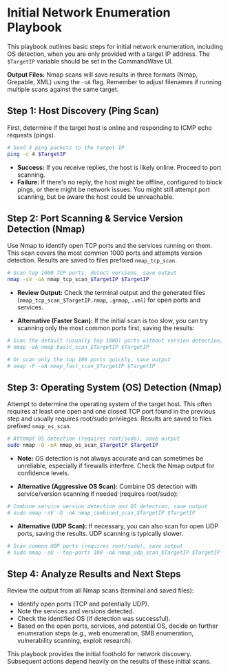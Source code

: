 # Initial Network Enumeration Playbook 

This playbook outlines basic steps for initial network enumeration, including OS detection, when you are only provided with a target IP address. The `$TargetIP` variable should be set in the CommandWave UI.

**Output Files:** Nmap scans will save results in three formats (Nmap, Grepable, XML) using the `-oA` flag. Remember to adjust filenames if running multiple scans against the same target.

## Step 1: Host Discovery (Ping Scan)

First, determine if the target host is online and responding to ICMP echo requests (pings).

```bash
# Send 4 ping packets to the target IP
ping -c 4 $TargetIP
```

* **Success:** If you receive replies, the host is likely online. Proceed to port scanning.
* **Failure:** If there's no reply, the host might be offline, configured to block pings, or there might be network issues. You might still attempt port scanning, but be aware the host could be unreachable.

## Step 2: Port Scanning & Service Version Detection (Nmap)

Use Nmap to identify open TCP ports and the services running on them. This scan covers the most common 1000 ports and attempts version detection. Results are saved to files prefixed `nmap_tcp_scan`.

```bash
# Scan top 1000 TCP ports, detect versions, save output
nmap -sV -oA nmap_tcp_scan_$TargetIP $TargetIP
```

* **Review Output:** Check the terminal output and the generated files (`nmap_tcp_scan_$TargetIP.nmap`, `.gnmap`, `.xml`) for open ports and services.

* **Alternative (Faster Scan):** If the initial scan is too slow, you can try scanning only the most common ports first, saving the results:
```bash
# Scan the default (usually top 1000) ports without version detection, save output
# nmap -oA nmap_basic_scan_$TargetIP $TargetIP

# Or scan only the top 100 ports quickly, save output
# nmap -F -oA nmap_fast_scan_$TargetIP $TargetIP
```

## Step 3: Operating System (OS) Detection (Nmap)

Attempt to determine the operating system of the target host. This often requires at least one open and one closed TCP port found in the previous step and usually requires root/sudo privileges. Results are saved to files prefixed `nmap_os_scan`.

```bash
# Attempt OS detection (requires root/sudo), save output
sudo nmap -O -oA nmap_os_scan_$TargetIP $TargetIP
```

* **Note:** OS detection is not always accurate and can sometimes be unreliable, especially if firewalls interfere. Check the Nmap output for confidence levels.

* **Alternative (Aggressive OS Scan):** Combine OS detection with service/version scanning if needed (requires root/sudo):
```bash
# Combine service version detection and OS detection, save output
# sudo nmap -sV -O -oA nmap_combined_scan_$TargetIP $TargetIP
```

* **Alternative (UDP Scan):** If necessary, you can also scan for open UDP ports, saving the results. UDP scanning is typically slower.
```bash
# Scan common UDP ports (requires root/sudo), save output
# sudo nmap -sU --top-ports 100 -oA nmap_udp_scan_$TargetIP $TargetIP
```

## Step 4: Analyze Results and Next Steps

Review the output from all Nmap scans (terminal and saved files):
* Identify open ports (TCP and potentially UDP).
* Note the services and versions detected.
* Check the identified OS (if detection was successful).
* Based on the open ports, services, and potential OS, decide on further enumeration steps (e.g., web enumeration, SMB enumeration, vulnerability scanning, exploit research).

This playbook provides the initial foothold for network discovery. Subsequent actions depend heavily on the results of these initial scans.
